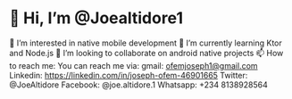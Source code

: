 # 👋 Hi, I’m @Joealtidore1
👀 I’m interested in native mobile development
🌱 I’m currently learning Ktor and Node.js
💞️ I’m looking to collaborate on android native projects
📫 How to reach me: You can reach me via:
gmail: ofemjoseph1@gmail.com
Linkedin: https://linkedin.com/in/joseph-ofem-46901665
Twitter: @JoeAltidore
Facebook: @joe.altidore.1
Whatsapp: +234 8138928564
